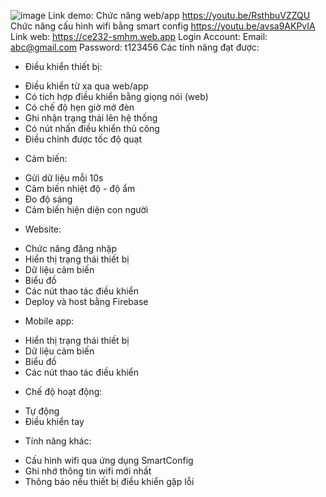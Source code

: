 ![image](https://github.com/DgTanDat/DA1_SmartHome/assets/133846481/f29104d4-6be8-479a-b273-68e0ff98b829)
Link demo: 
Chức năng web/app
https://youtu.be/RsthbuVZZQU
Chức năng cấu hình wifi bằng smart config
https://youtu.be/avsa9AKPvIA
Link web:
https://ce232-smhm.web.app
Login Account:
Email: abc@gmail.com
Password: t123456
  Các tính năng đạt được:
- Điều khiển thiết bị:
+ Điều khiển từ xa qua web/app 
+ Có tích hợp điều khiển bằng giọng nói (web)
+ Có chế độ hẹn giờ mở đèn
+ Ghi nhận trạng thái lên hệ thống
+ Có nút nhấn điều khiển thủ công 
+ Điều chỉnh được tốc độ quạt
- Cảm biến:
+ Gửi dữ liệu mỗi 10s
+ Cảm biến nhiệt độ - độ ẩm
+ Đo độ sáng
+ Cảm biến hiện diện con người
- Website:
+ Chức năng đăng nhập
+ Hiển thị trạng thái thiết bị
+ Dữ liệu cảm biến
+ Biểu đồ
+ Các nút thao tác điều khiển
+ Deploy và host bằng Firebase
- Mobile app:
+ Hiển thị trạng thái thiết bị
+ Dữ liệu cảm biến
+ Biểu đồ
+ Các nút thao tác điều khiển
- Chế độ hoạt động:
+ Tự động
+ Điều khiển tay
- Tính năng khác:
+ Cấu hình wifi qua ứng dụng SmartConfig
+ Ghi nhớ thông tin wifi mới nhất
+ Thông báo nếu thiết bị điều khiển gặp lỗi



